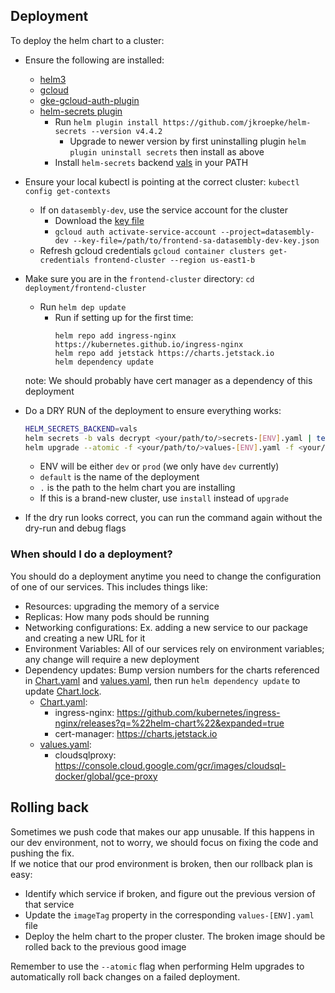 ## Deployment
To deploy the helm chart to a cluster:
* Ensure the following are installed:
  * [helm3](https://helm.sh/docs/intro/install/)
  * [gcloud](https://cloud.google.com/sdk/docs/install)
  * [gke-gcloud-auth-plugin](https://cloud.google.com/blog/products/containers-kubernetes/kubectl-auth-changes-in-gke)
  * [helm-secrets plugin](https://github.com/jkroepke/helm-secrets/wiki/Installation)
    - Run `helm plugin install https://github.com/jkroepke/helm-secrets --version v4.4.2`
      - Upgrade to newer version by first uninstalling plugin `helm plugin uninstall secrets` then install as above
    - Install `helm-secrets` backend [vals](https://github.com/variantdev/vals/releases/latest) in your PATH
* Ensure your local kubectl is pointing at the correct cluster: `kubectl config get-contexts`
  * If on `datasembly-dev`, use the service account for the cluster
    * Download the [key file](https://datasembly.1password.com/vaults/nyyd4ii4vpg2m2ubqyyuchmp3e/allitems/ce5jdrys5cfzzcbq5crmf62uh4)
    * `gcloud auth activate-service-account --project=datasembly-dev --key-file=/path/to/frontend-sa-datasembly-dev-key.json`
  * Refresh gcloud credentials `gcloud container clusters get-credentials frontend-cluster --region us-east1-b`
* Make sure you are in the `frontend-cluster` directory: `cd deployment/frontend-cluster`
  * Run `helm dep update`
    * Run if setting up for the first time:
      ```shell
      helm repo add ingress-nginx https://kubernetes.github.io/ingress-nginx
      helm repo add jetstack https://charts.jetstack.io 
      helm dependency update
      ```
  note: We should probably have cert manager as a dependency of this deployment
* Do a DRY RUN of the deployment to ensure everything works:
  
  ```bash
  HELM_SECRETS_BACKEND=vals
  helm secrets -b vals decrypt <your/path/to/>secrets-[ENV].yaml | tee <your/path/to/>secrets-[ENV].yaml.dec
  helm upgrade --atomic -f <your/path/to/>values-[ENV].yaml -f <your/path/to/>secrets-[ENV].yaml.dec default . --debug --dry-run > <your-text-file-updated-dry-run-manifest.txt> 2>&1
  ```
  * ENV will be either `dev` or `prod` (we only have `dev` currently)
  * `default` is the name of the deployment
  * `.` is the path to the helm chart you are installing
  * If this is a brand-new cluster, use `install` instead of `upgrade`
* If the dry run looks correct, you can run the command again without the dry-run and debug flags

### When should I do a deployment?
You should do a deployment anytime you need to change the configuration of one of our services.  This includes things like:
* Resources: upgrading the memory of a service
* Replicas: How many pods should be running
* Networking configurations: Ex. adding a new service to our package and creating a new URL for it
* Environment Variables: All of our services rely on environment variables; any change will require a new deployment
* Dependency updates: Bump version numbers for the charts referenced in [Chart.yaml](./Chart.yaml) and [values.yaml](./values.yaml),
then run `helm dependency update` to update [Chart.lock](./Chart.lock).
  * [Chart.yaml](./Chart.yaml):
    * ingress-nginx: https://github.com/kubernetes/ingress-nginx/releases?q=%22helm-chart%22&expanded=true
    * cert-manager: https://charts.jetstack.io
  * [values.yaml](./values.yaml):
    * cloudsqlproxy: https://console.cloud.google.com/gcr/images/cloudsql-docker/global/gce-proxy

## Rolling back
Sometimes we push code that makes our app unusable.  If this happens in our dev environment, not to worry, we should focus on fixing the code and pushing the fix.  
If we notice that our prod environment is broken, then our rollback plan is easy:
* Identify which service if broken, and figure out the previous version of that service
* Update the `imageTag` property in the corresponding `values-[ENV].yaml` file
* Deploy the helm chart to the proper cluster.  The broken image should be rolled back to the previous good image

Remember to use the `--atomic` flag when performing Helm upgrades to automatically roll back changes on a failed deployment.
